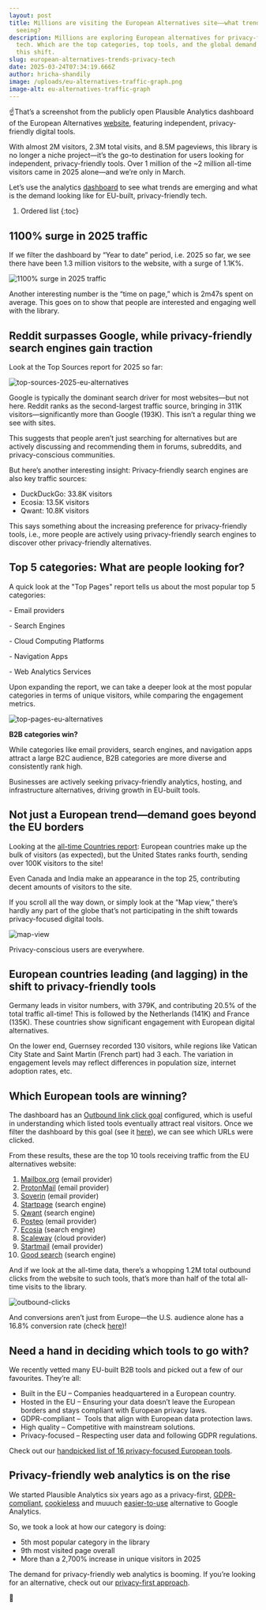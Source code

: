 ```yaml
---
layout: post
title: Millions are visiting the European Alternatives site––what trends are we
  seeing?
description: Millions are exploring European alternatives for privacy-friendly
  tech. Which are the top categories, top tools, and the global demand driving
  this shift.
slug: european-alternatives-trends-privacy-tech
date: 2025-03-24T07:34:19.666Z
author: hricha-shandily
image: /uploads/eu-alternatives-traffic-graph.png
image-alt: eu-alternatives-traffic-graph
---
```

☝️That’s a screenshot from the publicly open Plausible Analytics dashboard of the European Alternatives [website](https://european-alternatives.eu/), featuring independent, privacy-friendly digital tools.

With almost 2M visitors, 2.3M total visits, and 8.5M pageviews, this library is no longer a niche project—it’s the go-to destination for users looking for independent, privacy-friendly tools. Over 1 million of the ~2 million all-time visitors came in 2025 alone—and we’re only in March.

Let’s use the analytics [dashboard](https://plausible.io/european-alternatives.eu) to see what trends are emerging and what is the demand looking like for EU-built, privacy-friendly tech.

1. Ordered list
{:toc}

## 1100% surge in 2025 traffic

If we filter the dashboard by “Year to date” period, i.e. 2025 so far, we see there have been 1.3 million visitors to the website, with a surge of 1.1K%. 

![1100% surge in 2025 traffic](/uploads/2025-stats-for-eu-alternatives.png "1100% surge in 2025 traffic")

Another interesting number is the “time on page,” which is 2m47s spent on average. This goes on to show that people are interested and engaging well with the library.

## Reddit surpasses Google, while privacy-friendly search engines gain traction

Look at the Top Sources report for 2025 so far:

![top-sources-2025-eu-alternatives](/uploads/top-sources-2025-eu-alternatives.png "top-sources-2025-eu-alternatives")

Google is typically the dominant search driver for most websites—but not here. Reddit ranks as the second-largest traffic source, bringing in 311K visitors—significantly more than Google (193K). This isn’t a regular thing we see with sites.

This suggests that people aren’t just searching for alternatives but are actively discussing and recommending them in forums, subreddits, and privacy-conscious communities.

But here’s another interesting insight: Privacy-friendly search engines are also key traffic sources:

* DuckDuckGo: 33.8K visitors
* Ecosia: 13.5K visitors
* Qwant: 10.8K visitors

This says something about the increasing preference for privacy-friendly tools, i.e., more people are actively using privacy-friendly search engines to discover other privacy-friendly alternatives.

## Top 5 categories: What are people looking for?

A quick look at the "Top Pages" report tells us about the most popular top 5 categories:

\- Email providers

\- Search Engines

\- Cloud Computing Platforms

\- Navigation Apps

\- Web Analytics Services

Upon expanding the report, we can take a deeper look at the most popular categories in terms of unique visitors, while comparing the engagement metrics.

![top-pages-eu-alternatives](/uploads/top-pages-eu-alternatives.png "top-pages-eu-alternatives")

**B2B categories win?**

While categories like email providers, search engines, and navigation apps attract a large B2C audience, B2B categories are more diverse and consistently rank high. 

Businesses are actively seeking privacy-friendly analytics, hosting, and infrastructure alternatives, driving growth in EU-built tools.

## Not just a European trend—demand goes beyond the EU borders

Looking at the [all-time Countries report](https://plausible.io/european-alternatives.eu?period=all&keybindHint=A&comparison=off&match_day_of_week=true): European countries make up the bulk of visitors (as expected), but the United States ranks fourth, sending over 100K visitors to the site! 

Even Canada and India make an appearance in the top 25, contributing decent amounts of visitors to the site.

If you scroll all the way down, or simply look at the “Map view,” there’s hardly any part of the globe that’s not participating in the shift towards privacy-focused digital tools.

![map-view](/uploads/map-view.png "map-view")

Privacy-conscious users are everywhere.

## European countries leading (and lagging) in the shift to privacy-friendly tools

Germany leads in visitor numbers, with 379K, and contributing 20.5% of the total traffic all-time! This is followed by the Netherlands (141K) and France (135K). These countries show significant engagement with European digital alternatives.

On the lower end, Guernsey recorded 130 visitors, while regions like Vatican City State and Saint Martin (French part) had 3 each. The variation in engagement levels may reflect differences in population size, internet adoption rates, etc.

## Which European tools are winning? 

The dashboard has an [Outbound link click goal](https://plausible.io/docs/outbound-link-click-tracking) configured, which is useful in understanding which listed tools eventually attract real visitors. Once we filter the dashboard by this goal (see it [here](https://plausible.io/european-alternatives.eu?f=is,goal,Outbound%20Link:%20Click&period=all&keybindHint=A&comparison=off&match_day_of_week=true)), we can see which URLs were clicked.

From these results, these are the top 10 tools receiving traffic from the EU alternatives website: 

1. [Mailbox.org](https://mailbox.org/en/) (email provider)
2. [ProtonMail](https://proton.me/mail) (email provider)
3. [Soverin](https://soverin.com/) (email provider)
4. [Startpage](https://www.startpage.com/) (search engine)
5. [Qwant](https://www.qwant.com/) (search engine)
6. [Posteo](https://posteo.de/en) (email provider)
7. [Ecosia](https://www.ecosia.org/) (search engine)
8. [Scaleway](https://www.scaleway.com/en/) (cloud provider)
9. [Startmail](https://www.startmail.com/) (email provider)
10. [Good search](https://good-search.org/en/) (search engine)

And if we look at the all-time data, there’s a whopping 1.2M total outbound clicks from the website to such tools, that’s more than half of the total all-time visits to the library.

![outbound-clicks](/uploads/outbound-clicks-.png "outbound-clicks")

And conversions aren’t just from Europe—the U.S. audience alone has a 16.8% conversion rate (check [here](https://plausible.io/european-alternatives.eu?f=is,goal,Outbound%20Link:%20Click&f=is,country,US&l=US,United%20States&period=all&keybindHint=A&comparison=off&match_day_of_week=true))!

## Need a hand in deciding which tools to go with?

We recently vetted many EU-built B2B tools and picked out a few of our favourites. They’re all:

* Built in the EU – Companies headquartered in a European country.
* Hosted in the EU – Ensuring your data doesn’t leave the European borders and stays compliant with European privacy laws.
* GDPR-compliant –  Tools that align with European data protection laws.
* High quality – Competitive with mainstream solutions.
* Privacy-focused – Respecting user data and following GDPR regulations.

Check out our [handpicked list of 16 privacy-focused European tools](https://plausible.io/blog/european-privacy-friendly-tools-for-business).

## Privacy-friendly web analytics is on the rise

We started Plausible Analytics six years ago as a privacy-first, [GDPR-compliant](https://plausible.io/data-policy), [cookieless](https://plausible.io/blog/google-analytics-cookies) and muuuch [easier-to-use](https://plausible.io/simple-web-analytics) alternative to Google Analytics.

So, we took a look at how our category is doing:

* 5th most popular category in the library
* 9th most visited page overall
* More than a 2,700% increase in unique visitors in 2025

The demand for privacy-friendly web analytics is booming. If you’re looking for an alternative, check out our [privacy-first approach](https://plausible.io/privacy-focused-web-analytics).

👋